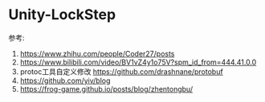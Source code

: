# Unity-LockStep

参考:
1. https://www.zhihu.com/people/Coder27/posts
2. https://www.bilibili.com/video/BV1vZ4y1o75V?spm_id_from=444.41.0.0
7. protoc工具自定义修改 https://github.com/drashnane/protobuf
8. https://github.com/yiv/blog
9. https://frog-game.github.io/posts/blog/zhentongbu/

